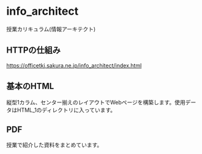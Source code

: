 # info_architect
授業カリキュラム(情報アーキテクト)
## HTTPの仕組み
https://officetkj.sakura.ne.jp/info_architect/index.html


## 基本のHTML
縦型1カラム、センター揃えのレイアウトでWebページを構築します。使用データはHTML_1のディレクトリに入っています。

## PDF
授業で紹介した資料をまとめています。  
